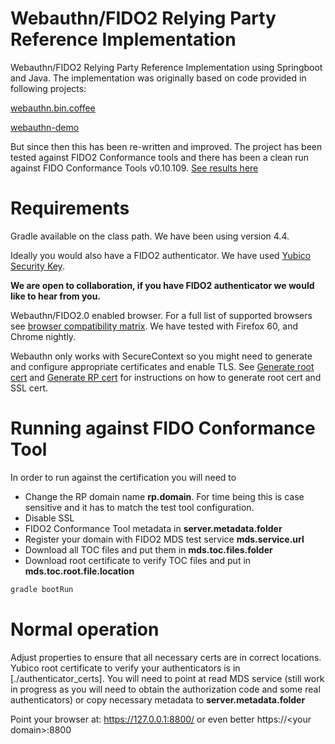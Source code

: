 # Webauthn/FIDO2 Relying Party Reference Implementation
Webauthn/FIDO2 Relying Party Reference Implementation using Springboot and Java.
The implementation was originally based on code provided in following projects:

[webauthn.bin.coffee](https://github.com/jcjones/webauthn.bin.coffee)

[webauthn-demo](https://github.com/fido-alliance/webauthn-demo)

But since then this has been re-written and improved. The project has been tested against FIDO2 Conformance tools and there has been a clean run against FIDO Conformance Tools v0.10.109.
[See results here](./other/FIDOConfTool-0.10.109.png)

   

# Requirements
Gradle available on the class path. We have been using version 4.4.

Ideally you would also have a FIDO2 authenticator. We have used  [Yubico Security Key](https://www.yubico.com/product/security-key-by-yubico/).

**We are open to collaboration, if you have FIDO2 authenticator we would like to hear from you.**


Webauthn/FIDO2.0 enabled browser. For a full list of supported browsers see [browser compatibility matrix](https://developer.mozilla.org/en-US/docs/Web/API/Web_Authentication_API). 
We have tested with Firefox 60, and Chrome nightly.

Webauthn only works with SecureContext so you might need to generate and configure appropriate certificates and enable TLS. 
See [Generate root cert](generate_keystore.sh) and [Generate RP cert](generate_springboot_keystore.sh) for instructions on how to generate root cert and SSL cert.     


# Running against FIDO Conformance Tool
In order to run against the certification you will need to 
 * Change the RP domain name **rp.domain**. For time being this is case sensitive and it has to match the test tool configuration.
 * Disable SSL  
 * FIDO2 Conformance Tool metadata in **server.metadata.folder**  
 * Register your domain with FIDO2 MDS test service **mds.service.url**
 * Download all TOC files and put them in **mds.toc.files.folder**
 * Download root certificate to verify TOC files and put in **mds.toc.root.file.location**
 
 ```bash
 gradle bootRun
 ```
 
 
# Normal operation 
Adjust properties to ensure that all necessary certs are in correct locations. Yubico root certificate to verify your authenticators is in [./authenticator_certs].
You will need to point at read MDS service (still work in progress as you will need to obtain the authorization code and some real authenticators) or copy necessary metadata to **server.metadata.folder**


Point your browser at:
https://127.0.0.1:8800/ or even better https://\<your domain\>:8800 

 
